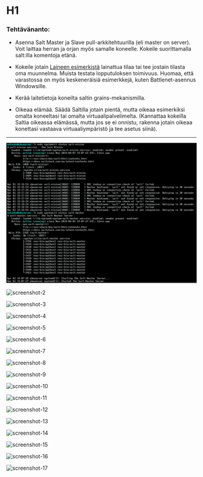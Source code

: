 # H1

### Tehtävänanto:

* Asenna Salt Master ja Slave pull-arkkitehtuurilla (eli master on 
server). Voit laittaa herran ja orjan myös samalle koneelle. Kokeile 
suorittamalla salt:illa komentoja etänä.

* Kokeile jotain [Laineen esimerkistä](https://github.com/joonaleppalahti/CCM/tree/master/salt/srv/salt) lainattua tilaa tai tee jostain 
tilasta oma muunnelma. Muista testata lopputuloksen toimivuus. Huomaa, 
että varastossa on myös keskeneräisiä esimerkkejä, kuten 
Battlenet-asennus Windowsille.

* Kerää laitetietoja koneilta saltin grains-mekanismilla.

* Oikeaa elämää. Säädä Saltilla jotain pientä, mutta oikeaa esimerkiksi
omalta koneeltasi tai omalta virtuaalipalvelimelta. (Kannattaa kokeilla
Saltia oikeassa elämässä, mutta jos se ei onnistu, rakenna jotain 
oikeaa konettasi vastaava virtuaaliympäristö ja tee asetus siinä).

----------------------------------------------------------------------

![screenshot-1](assignments/h1/images/screenshot-1.png)

![screenshot-2](/images/screenshot-2.png)

![screenshot-3](/images/screenshot-3.png)

![screenshot-4](/images/screenshot-4.png)

![screenshot-5](/images/screenshot-5.png)

![screenshot-6](/images/screenshot-6.png)

![screenshot-7](/images/screenshot-7.png)

![screenshot-8](/images/screenshot-8.png)

![screenshot-9](/images/screenshot-9.png)

![screenshot-10](/images/screenshot-10.png)

![screenshot-11](/images/screenshot-11.png)

![screenshot-12](/images/screenshot-12.png)

![screenshot-13](/images/screenshot-13.png)

![screenshot-14](/images/screenshot-14.png)

![screenshot-15](/images/screenshot-15.png)

![screenshot-16](/images/screenshot-16.png)

![screenshot-17](/images/screenshot-17.png)
